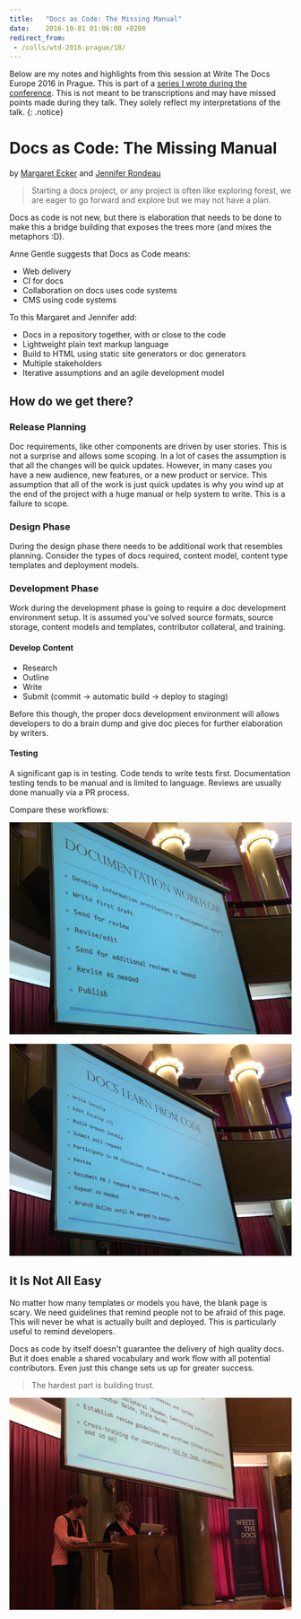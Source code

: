 ```yaml
---
title:   "Docs as Code: The Missing Manual"
date:    2016-10-01 01:06:00 +0200
redirect_from:
 - /colls/wtd-2016-prague/18/
---
```


Below are my notes and highlights from this session at Write The Docs
Europe 2016 in Prague.  This is part of a [series I wrote during the
conference](/technology/2016/09/20/wtd.html).  This is not meant to be
transcriptions and may have missed points made during they talk.
They solely reflect my interpretations of the talk.
{: .notice}

# Docs as Code: The Missing Manual

by [Margaret Ecker](https://twitter.com/meker) and [Jennifer
Rondeau](https://twitter.com/bradamante)

> Starting a docs project, or any project is often like exploring forest,
we are eager to go forward and explore but we may not have a plan.

Docs as code is not new, but there is elaboration that needs to be done
to make this a bridge building that exposes the trees more (and mixes
the metaphors :D).

Anne Gentle suggests that Docs as Code means:

* Web delivery
* CI for docs
* Collaboration on docs uses code systems
* CMS using code systems

To this Margaret and Jennifer add:

* Docs in a repository together, with or close to the code
* Lightweight plain text markup language
* Build to HTML using static site generators or doc generators
* Multiple stakeholders
* Iterative assumptions and an agile development model

## How do we get there?

### Release Planning

Doc requirements, like other components are driven by user stories.
This is not a surprise and allows some scoping.  In a lot of cases the
assumption is that all the changes will be quick updates.  However,
in many cases you have a new audience, new features, or a new product
or service.  This assumption that all of the work is just quick updates
is why you wind up at the end of the project with a huge manual or help
system to write.  This is a failure to scope.

### Design Phase

During the design phase there needs to be additional work that resembles
planning.  Consider the types of docs required, content model, content
type templates and deployment models.

### Development Phase

Work during the development phase is going to require a doc development
environment setup.  It is assumed you've solved source formats,
source storage, content models and templates, contributor collateral,
and training.

#### Develop Content

* Research
* Outline
* Write
* Submit (commit -> automatic build -> deploy to staging)

Before this though, the proper docs development environment will allows
developers to do a brain dump and give doc pieces for further elaboration
by writers.

#### Testing

A significant gap is in testing.  Code tends to write tests first.
Documentation testing tends to be manual and is limited to language.
Reviews are usually done manually via a PR process.

Compare these workflows:

![](/img/2016/WTD/ecker1.jpg)

![](/img/2016/WTD/ecker2.jpg)

## It Is Not All Easy

No matter how many templates or models you have, the blank page is scary.
We need guidelines that remind people not to be afraid of this page.
This will never be what is actually built and deployed.  This is
particularly useful to remind developers.

Docs as code by itself doesn't guarantee the delivery of high quality
docs.  But it does enable a shared vocabulary and work flow with all
potential contributors.  Even just this change sets us up for greater
success.

> The hardest part is building trust.

![](/img/2016/WTD/ecker3.jpg)

